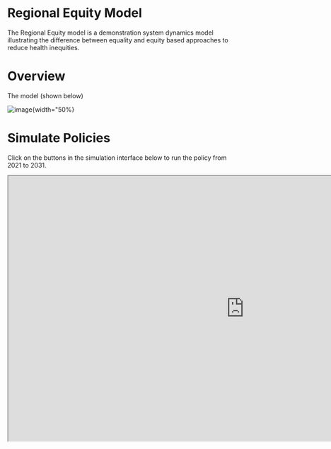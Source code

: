# Regional Equity Model

The Regional Equity model is a demonstration system dynamics model illustrating the difference between equality and equity based approaches to reduce health inequities.

# Overview

The model (shown below) 

![image](https://user-images.githubusercontent.com/8854922/189571024-383f83df-1cd6-4b1c-ac9f-135b7ec04038.png){width="50%}



# Simulate Policies

Click on the buttons in the simulation interface below to run the policy from 2021 to 2031. 

<iframe src="https://exchange.iseesystems.com/public/psh/hei-demo/index.html#page1" width="1066px" height="600px"></iframe>
